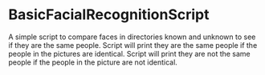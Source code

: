 # BasicFacialRecognitionScript
A simple script to compare faces in directories known and unknown to see if they are the same people. Script will print they are the same people if the people in the pictures are identical. Script will print they are not the same people if the people in the picture are not identical.
